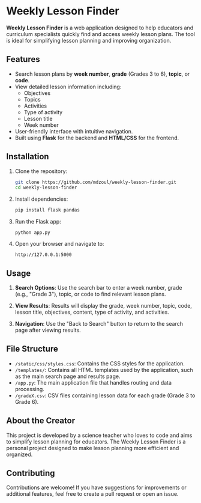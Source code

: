 # Weekly Lesson Finder

**Weekly Lesson Finder** is a web application designed to help educators and curriculum specialists quickly find and access weekly lesson plans. The tool is ideal for simplifying lesson planning and improving organization.

## Features

- Search lesson plans by **week number**, **grade** (Grades 3 to 6), **topic**, or **code**.
- View detailed lesson information including:
  - Objectives
  - Topics
  - Activities
  - Type of activity
  - Lesson title
  - Week number
- User-friendly interface with intuitive navigation.
- Built using **Flask** for the backend and **HTML/CSS** for the frontend.

## Installation

1. Clone the repository:

   ```bash
   git clone https://github.com/mdzoul/weekly-lesson-finder.git
   cd weekly-lesson-finder
   ```

2. Install dependencies:

   ```bash
   pip install flask pandas
   ```

3. Run the Flask app:

   ```
   python app.py
   ```

4. Open your browser and navigate to:

   ```
   http://127.0.0.1:5000
   ```

## Usage

1. **Search Options**: Use the search bar to enter a week number, grade (e.g., "Grade 3"), topic, or code to find relevant lesson plans.

2. **View Results**: Results will display the grade, week number, topic, code, lesson title, objectives, content, type of activity, and activities.

3. **Navigation**: Use the "Back to Search" button to return to the search page after viewing results.

## File Structure

- `/static/css/styles.css`: Contains the CSS styles for the application.
- `/templates/`: Contains all HTML templates used by the application, such as the main search page and results page.
- `/app.py`: The main application file that handles routing and data processing.
- `/gradeX.csv`: CSV files containing lesson data for each grade (Grade 3 to Grade 6).

## About the Creator

This project is developed by a science teacher who loves to code and aims to simplify lesson planning for educators. The Weekly Lesson Finder is a personal project designed to make lesson planning more efficient and organized.

## Contributing

Contributions are welcome! If you have suggestions for improvements or additional features, feel free to create a pull request or open an issue.
